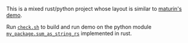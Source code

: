 This is a mixed rust/python project whose layout is similar to [maturin's demo][mixed-layout].

Run [`check.sh`](./check.sh) to build and run demo on the python module [`my_package.sum_as_string_rs`](./python/my_package/sum_as_string_rs.so) implemented in rust. 

[mixed-layout]: https://www.maturin.rs/project_layout#mixed-rustpython-project

